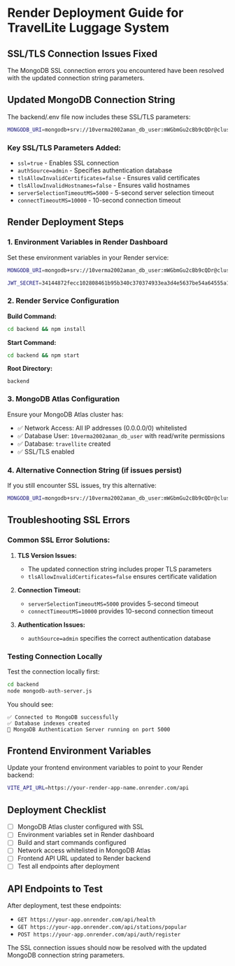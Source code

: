 # Render Deployment Guide for TravelLite Luggage System

## SSL/TLS Connection Issues Fixed

The MongoDB SSL connection errors you encountered have been resolved with the updated connection string parameters.

## Updated MongoDB Connection String

The backend/.env file now includes these SSL/TLS parameters:

```bash
MONGODB_URI=mongodb+srv://10verma2002aman_db_user:mWGbmGu2cBb9cQDr@cluster0.btxrwjr.mongodb.net/travellite?retryWrites=true&w=majority&ssl=true&authSource=admin&tlsAllowInvalidCertificates=false&tlsAllowInvalidHostnames=false&serverSelectionTimeoutMS=5000&connectTimeoutMS=10000
```

### Key SSL/TLS Parameters Added:
- `ssl=true` - Enables SSL connection
- `authSource=admin` - Specifies authentication database
- `tlsAllowInvalidCertificates=false` - Ensures valid certificates
- `tlsAllowInvalidHostnames=false` - Ensures valid hostnames
- `serverSelectionTimeoutMS=5000` - 5-second server selection timeout
- `connectTimeoutMS=10000` - 10-second connection timeout

## Render Deployment Steps

### 1. Environment Variables in Render Dashboard

Set these environment variables in your Render service:

```bash
MONGODB_URI=mongodb+srv://10verma2002aman_db_user:mWGbmGu2cBb9cQDr@cluster0.btxrwjr.mongodb.net/travellite?retryWrites=true&w=majority&ssl=true&authSource=admin&tlsAllowInvalidCertificates=false&tlsAllowInvalidHostnames=false&serverSelectionTimeoutMS=5000&connectTimeoutMS=10000

JWT_SECRET=34144872fecc102808461b95b340c370374933ea3d4e5637be54a64555a1b336e2964753591f7f5292d238ad2dbbbe66a0cc6dc4dd881e34b89c02b14ef56a10
```

### 2. Render Service Configuration

**Build Command:**
```bash
cd backend && npm install
```

**Start Command:**
```bash
cd backend && npm start
```

**Root Directory:**
```
backend
```

### 3. MongoDB Atlas Configuration

Ensure your MongoDB Atlas cluster has:
- ✅ Network Access: All IP addresses (0.0.0.0/0) whitelisted
- ✅ Database User: `10verma2002aman_db_user` with read/write permissions
- ✅ Database: `travellite` created
- ✅ SSL/TLS enabled

### 4. Alternative Connection String (if issues persist)

If you still encounter SSL issues, try this alternative:

```bash
MONGODB_URI=mongodb+srv://10verma2002aman_db_user:mWGbmGu2cBb9cQDr@cluster0.btxrwjr.mongodb.net/travellite?retryWrites=true&w=majority&ssl=true&authSource=admin&tls=true&tlsInsecure=false
```

## Troubleshooting SSL Errors

### Common SSL Error Solutions:

1. **TLS Version Issues:**
   - The updated connection string includes proper TLS parameters
   - `tlsAllowInvalidCertificates=false` ensures certificate validation

2. **Connection Timeout:**
   - `serverSelectionTimeoutMS=5000` provides 5-second timeout
   - `connectTimeoutMS=10000` provides 10-second connection timeout

3. **Authentication Issues:**
   - `authSource=admin` specifies the correct authentication database

### Testing Connection Locally

Test the connection locally first:

```bash
cd backend
node mongodb-auth-server.js
```

You should see:
```
✅ Connected to MongoDB successfully
✅ Database indexes created
🚀 MongoDB Authentication Server running on port 5000
```

## Frontend Environment Variables

Update your frontend environment variables to point to your Render backend:

```bash
VITE_API_URL=https://your-render-app-name.onrender.com/api
```

## Deployment Checklist

- [ ] MongoDB Atlas cluster configured with SSL
- [ ] Environment variables set in Render dashboard
- [ ] Build and start commands configured
- [ ] Network access whitelisted in MongoDB Atlas
- [ ] Frontend API URL updated to Render backend
- [ ] Test all endpoints after deployment

## API Endpoints to Test

After deployment, test these endpoints:

- `GET https://your-app.onrender.com/api/health`
- `GET https://your-app.onrender.com/api/stations/popular`
- `POST https://your-app.onrender.com/api/auth/register`

The SSL connection issues should now be resolved with the updated MongoDB connection string parameters.

